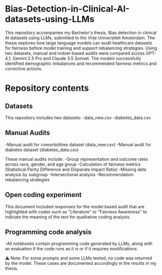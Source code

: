 # Bias-Detection-in-Clinical-AI-datasets-using-LLMs

This repository accompanies my Bachelor's thesis, Bias detection in clinical AI datasets using LLMs, submitted to the Vrije Universiteit Amsterdam.
The thesis explores how large language models can audit healthcare datasets for fairness before model training and support rebalancing strategies. Using two datasets, manual and mdoel-based audits were compared across GPT-4.1, Gemini 2.5 Pro and Claude 3.5 Sonnet. The models successfully identified demographic imbalances and recommended fairness metrics and corrective actions. 

# Repository contents
## Datasets 
This repository includes two datasets:
-data_new.csv
-diabetes_data.csv

## Manual Audits
-Manual audit for comorbidities dataset (data_new.csv)
-Manual audit for diabetes dataset (diabetes_data.csv)

These manual audits include:
-Group representation and outcome rates across race, gender, and age group
-Calculation of fairness metrics (Statistical Parity Difference and Disparate Impact Ratio)
-Missing data analysis by subgroup
-Intersectional analysis
-Recommendation rebalancing strategies

## Open coding experiment
This document included responses for the model based audit that are highlighted with codes such as "Literature" or "Fairness Awareness" to indicate the meaning of the text for qualitative coding analysis.

## Programming code analysis
-All notebooks contain programming code generated by LLMs, along with an evaluation if the code runs as it is or if it requires modifications. 

⚠️ Note: For some prompts and some LLMs tested, no code was returned by the model. These cases are documented accordingly in the results in my thesis.

